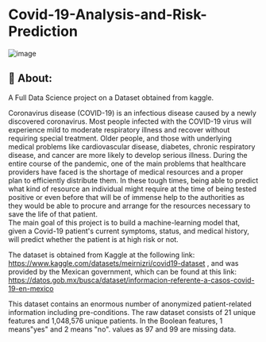 # Covid-19-Analysis-and-Risk-Prediction
![image](https://github.com/RaedHabib/Covid-19-Full-Analysis-and-Risk-Prediction/assets/127057461/62ba7a73-868e-4ed0-b8f7-f9334d81f2f4)



## :dart: About: ##
A Full Data Science project on a Dataset obtained from kaggle.


Coronavirus disease (COVID-19) is an infectious disease caused by a newly discovered coronavirus. Most people infected with the COVID-19 virus will experience mild to moderate respiratory illness and recover without requiring special treatment. Older people, and those with underlying medical problems like cardiovascular disease, diabetes, chronic respiratory disease, and cancer are more likely to develop serious illness. During the entire course of the pandemic, one of the main problems that healthcare providers have faced is the shortage of medical resources and a proper plan to efficiently distribute them. In these tough times, being able to predict what kind of resource an individual might require at the time of being tested positive or even before that will be of immense help to the authorities as they would be able to procure and arrange for the resources necessary to save the life of that patient.
<br>
The main goal of this project is to build a machine-learning model that, given a Covid-19 patient's current symptoms, status, and medical history, will predict whether the patient is at high risk or not.


The dataset is obtained from Kaggle at the following link:
https://www.kaggle.com/datasets/meirnizri/covid19-dataset
, and was provided by the Mexican government, which can be found at this link:
https://datos.gob.mx/busca/dataset/informacion-referente-a-casos-covid-19-en-mexico

This dataset contains an enormous number of anonymized patient-related information including pre-conditions. The raw dataset consists of 21 unique features and 1,048,576 unique patients. In the Boolean features, 1 means"yes" and 2 means "no". values as 97 and 99 are missing data.
